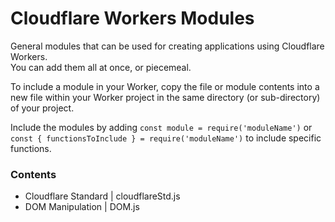 # Cloudflare Workers Modules

General modules that can be used for creating applications using Cloudflare Workers.  
You can add them all at once, or piecemeal.  

To include a module in your Worker, copy the file or module contents into a new file within your Worker project in the same directory (or sub-directory) of your project.  

Include the modules by adding `const module = require('moduleName')` or `const { functionsToInclude } = require('moduleName')` to include specific functions.  

### Contents

- Cloudflare Standard | cloudflareStd.js
- DOM Manipulation | DOM.js  

